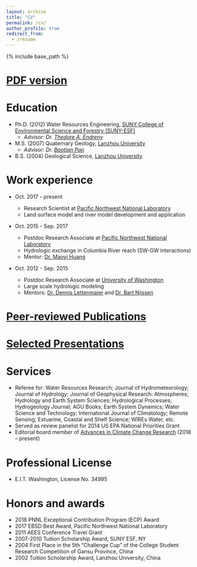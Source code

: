```yaml
---
layout: archive
title: "CV"
permalink: /cv/
author_profile: true
redirect_from:
  - /resume
---
```


{% include base_path %}

[PDF version](../files/CV_Zhou.pdf)
======

Education
======
* Ph.D. (2012) Water Resources Engineering, [SUNY College of Environmental Science and Forestry (SUNY-ESF)](http://www.esf.edu)
    * _Advisor: Dr. [Thedore A. Endreny](http://www.esf.edu/ere/endreny/)_
* M.S. (2007) Quaternary Geology, [Lanzhou University](http://www.lzu.edu.cn/)
    * _Advisor: Dr. [Baotian Pan](http://210.26.51.247:8083/system/zhy/teachInfo.jsp?id=8)_
* B.S. (2004) Geological Science, [Lanzhou University](http://www.lzu.edu.cn/)

Work experience
======
* Oct. 2017 - present
  * Research Scientist at [Pacific Northwest National Laboratory](https://www.pnnl.gov/)
  * Land surface model and river model development and application

* Oct. 2015 - Sep. 2017
  * Postdoc Research Associate at [Pacific Northwest National Laboratory](https://www.pnnl.gov/)
  * Hydrologic exchange in Columbia River reach (SW-GW interactions)
  * Mentor: [Dr. Maoyi Huang](https://www.pnnl.gov/science/staff/staff_info.asp?staff_num=7458)
  
* Oct. 2012 - Sep. 2015
  * Postdoc Research Associate at [University of Washington](https://uw-hydro.github.io/)
  * Large scale hydrologic modeling
  * Mentors: [Dr. Dennis Lettenmaier](https://www.ce.washington.edu/people/faculty/lettenmaierd) and [Dr. Bart Nijssen](https://www.ce.washington.edu/facultyfinder/bart-nijssen)  

[Peer-reviewed Publications](../publications/)
======

[Selected Presentations](../talks/)
======

Services
======
* Referee for: Water Resources Research; Journal of Hydrometeorology; Journal of Hydrology; Journal of Geophysical Research: Atmospheres; Hydrology and Earth System Sciences; Hydrological Processes; Hydrogeology Journal; AGU Books; Earth System Dynamics; Water Science and Technology; International Journal of Climatology; Remote Sensing; Estuarine, Coastal and Shelf Science; WIREs Water, etc.
* Served as review panelist for 2014 US EPA National Priorities Grant
* Editorial board member of [Advances in Climate Change Research](https://www.sciencedirect.com/journal/advances-in-climate-change-research) (2018 – present)

Professional License
======
* E.I.T. Washington, License No. 34995

Honors and awards
======
* 2018    PNNL Exceptional Contribution Program (ECP) Award
* 2017	EBSD Best Award, Pacific Northwest National Laboratory
* 2011	AEES Conference Travel Grant
* 2007-2010	Tuition Scholarship Award, SUNY ESF, NY
* 2004	First Place in the 5th “Challenge Cup” of the College Student Research Competition of Gansu Province, China 
* 2002	Tuition Scholarship Award, Lanzhou University, China

